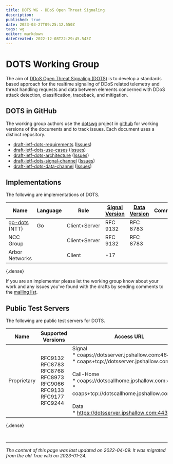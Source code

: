 ```yaml
---
title: DOTS WG - DDoS Open Threat Signaling
description: 
published: true
date: 2023-03-27T09:25:12.550Z
tags: wg
editor: markdown
dateCreated: 2022-12-08T22:29:45.543Z
---
```


# DOTS Working Group

The aim of [DDoS Open Threat Signaling (DOTS)](https://datatracker.ietf.org/wg/dots/about/) is to develop a standards based approach for the realtime signaling of DDoS related telemetry and threat handling requests and data between elements concerned with DDoS attack detection, classification, traceback, and mitigation.

## DOTS in GitHub 
The working group authors use the [dotswg](https://github.com/dotswg/) project in [github](https://github.com/ ) for working versions of the documents and to track issues.  Each document uses a distinct repository.

* [draft-ietf-dots-requirements](https://github.com/dotswg/dots-requirements) ([Issues](https://github.com/dotswg/dots-requirements/issues))
* [draft-ietf-dots-use-cases](https://github.com/dotswg/dots-use-cases) ([Issues](https://github.com/dotswg/dots-use-cases/issues))
* [draft-ietf-dots-architecture](https://github.com/dotswg/dots-architecture) ([Issues](https://github.com/dotswg/dots-architecture/issues))
* [draft-ietf-dots-signal-channel](https://github.com/dotswg/dots-signal-channel) ([Issues](https://github.com/dotswg/dots-signal-channel/issues))
* [draft-ietf-dots-data-channel](https://github.com/dotswg/dots-data-channel) ([Issues](https://github.com/dotswg/dots-data-channel/issues))

## Implementations 

The following are implementations of DOTS.

| **Name** | **Language** | **Role** | [Signal Version](https://datatracker.ietf.org/doc/draft-ietf-dots-signal-channel/) | [Data Version](https://datatracker.ietf.org/doc/draft-ietf-dots-data-channel/) | **Comments/Features/Limitations** |  
| --- | --- | --- | --- | --- | --- |
| [go-dots](https://github.com/nttdots/go-dots) (NTT) |  Go  |  Client+Server  |  RFC 9132  |  RFC 8783  | |
| NCC Group | | Client+Server |  RFC 9132  |  RFC 8783  | |
| Arbor Networks | | Client |  -17  |  | |
{.dense}

If you are an implementer please let the working group know about your work and any issues you've found with the drafts by sending comments to the [mailing list](https://www.ietf.org/mailman/listinfo/dots ).

## Public Test Servers  
The following are public test servers for DOTS.

| **Name** | **Supported Versions** | **Access URL** | **Comments/Features/Limitations **|  
| --- | --- | --- | --- |
| Proprietary|  RFC9132 <br /> RFC8783 <br /> RFC8768 <br /> RFC8973 <br /> RFC9066 <br /> RFC9133 <br /> RFC9177 <br /> RFC9244 | Signal <br /> * coaps://dotsserver.jpshallow.com:4646 <br /> * coaps+tcp://dotsserver.jpshallow.com:4646 <br /><br /> Call-Home <br /> * coaps://dotscallhome.jpshallow.com:4647 <br /> * coaps+tcp://dotscallhome.jpshallow.com:4647 <br /> <br /> Data <br /> * https://dotsserver.jpshallow.com:443 | PKI support: Use Client and CA Certificates from [Certificates](https://github.com/nttdots/go-dots/tree/master/certs) for access <br /> Mitigation requests for 1.1.1.69, 1.1.1.71, and 1.1.2.0/24 supported |
{.dense}

&nbsp;
&nbsp;
&nbsp;

---

*The content of this page was last updated on 2022-04-09. It was migrated from the old Trac wiki on 2023-01-24.*
